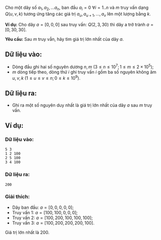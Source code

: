 Cho một dãy số $a_1,a_2,…a_n$, ban đầu $a_i=0\ ∀i=1..n$ và $m$ truy vấn dạng $Q(u,v,k)$ tương ứng tăng các giá trị $a_u,a_{u+1},…,a_v$ lên một lượng bằng $k$.

**Ví dụ:** Cho dãy $a=[0,0,0]$ sau truy vấn: $Q(2,3,30)$ thì dãy a trở trành $a=[0,30,30]$.

**Yêu cầu:** Sau $m$ truy vẫn, hãy tìm giá trị lớn nhất của dãy $a$.

## Dữ liệu vào:
- Dòng đầu ghi hai số nguyên dương $n,m\ (3≤n≤10^7;1≤m≤2×10^5)$;
- $m$ dòng tiếp theo, dòng thứ $i$ ghi truy vấn $i$ gồm ba số nguyên không âm $u,v,k\ (1≤u≤v≤n;0≤k≤10^9)$.

## Dữ liệu ra:
- Ghi ra một số nguyên duy nhất là giá trị lớn nhất của dãy $a$ sau $m$ truy vấn.

## Ví dụ:
### Dữ liệu vào:	
```
5 3
1 2 100
2 5 100
3 4 100
```

### Dữ liệu ra:
```
200
```

### Giải thích:
- Dãy ban đầu: $a=[0,0,0,0,0]$;
- Truy vấn $1$: $a=[100,100,0,0,0]$;
- Truy vấn $2$: $a=[100,200,100,100,100]$;
- Truy vấn $3$: $a=[100,200,200,200,100]$.

Giá trị lớn nhất là $200$.
